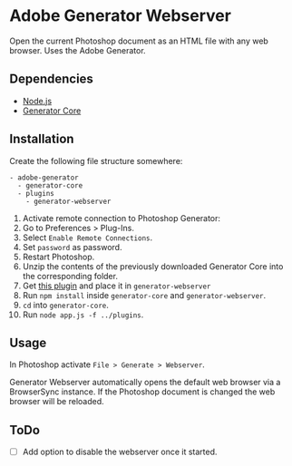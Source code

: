 # Adobe Generator Webserver

Open the current Photoshop document as an HTML file with any web browser. Uses the Adobe Generator.


## Dependencies
* [Node.js](https://nodejs.org)
* [Generator Core](https://github.com/adobe-photoshop/generator-core/archive/master.zip)


## Installation
Create the following file structure somewhere:

```
- adobe-generator
  - generator-core
  - plugins
    - generator-webserver
```

1. Activate remote connection to Photoshop Generator:
  1. Go to Preferences > Plug-Ins.
  2. Select `Enable Remote Connections`.
  3. Set `password` as password.
  4. Restart Photoshop.
2. Unzip the contents of the previously downloaded Generator Core into the corresponding folder.
3. Get [this plugin](https://github.com/mvsde/generator-webserver/archive/master.zip) and place it in `generator-webserver`
4. Run `npm install` inside `generator-core` and `generator-webserver`.
5. `cd` into `generator-core`.
6. Run `node app.js -f ../plugins`.


## Usage
In Photoshop activate `File > Generate > Webserver`.

Generator Webserver automatically opens the default web browser via a BrowserSync instance. If the Photoshop document is changed the web browser will be reloaded.


## ToDo
* [ ] Add option to disable the webserver once it started.
